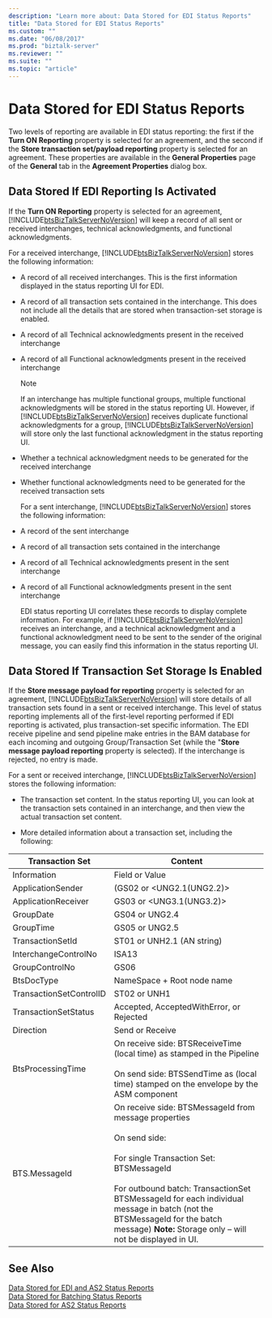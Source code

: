 ```yaml
---
description: "Learn more about: Data Stored for EDI Status Reports"
title: "Data Stored for EDI Status Reports"
ms.custom: ""
ms.date: "06/08/2017"
ms.prod: "biztalk-server"
ms.reviewer: ""
ms.suite: ""
ms.topic: "article"
---
```

# Data Stored for EDI Status Reports
Two levels of reporting are available in EDI status reporting: the first if the **Turn ON Reporting** property is selected for an agreement, and the second if the **Store transaction set/payload reporting** property is selected for an agreement. These properties are available in the **General Properties** page of the **General** tab in the **Agreement Properties** dialog box.  
  
## Data Stored If EDI Reporting Is Activated  
 If the **Turn ON Reporting** property is selected for an agreement, [!INCLUDE[btsBizTalkServerNoVersion](../includes/btsbiztalkservernoversion-md.md)] will keep a record of all sent or received interchanges, technical acknowledgments, and functional acknowledgments.  
  
 For a received interchange, [!INCLUDE[btsBizTalkServerNoVersion](../includes/btsbiztalkservernoversion-md.md)] stores the following information:  
  
- A record of all received interchanges. This is the first information displayed in the status reporting UI for EDI.  
  
- A record of all transaction sets contained in the interchange. This does not include all the details that are stored when transaction-set storage is enabled.  
  
- A record of all Technical acknowledgments present in the received interchange  
  
- A record of all Functional acknowledgments present in the received interchange  
  
  > [!NOTE]
  >  If an interchange has multiple functional groups, multiple functional acknowledgments will be stored in the status reporting UI. However, if [!INCLUDE[btsBizTalkServerNoVersion](../includes/btsbiztalkservernoversion-md.md)] receives duplicate functional acknowledgments for a group, [!INCLUDE[btsBizTalkServerNoVersion](../includes/btsbiztalkservernoversion-md.md)] will store only the last functional acknowledgment in the status reporting UI.  
  
- Whether a technical acknowledgment needs to be generated for the received interchange  
  
- Whether functional acknowledgments need to be generated for the received transaction sets  
  
  For a sent interchange, [!INCLUDE[btsBizTalkServerNoVersion](../includes/btsbiztalkservernoversion-md.md)] stores the following information:  
  
- A record of the sent interchange  
  
- A record of all transaction sets contained in the interchange  
  
- A record of all Technical acknowledgments present in the sent interchange  
  
- A record of all Functional acknowledgments present in the sent interchange  
  
  EDI status reporting UI correlates these records to display complete information. For example, if [!INCLUDE[btsBizTalkServerNoVersion](../includes/btsbiztalkservernoversion-md.md)] receives an interchange, and a technical acknowledgment and a functional acknowledgment need to be sent to the sender of the original message, you can easily find this information in the status reporting UI.  
  
## Data Stored If Transaction Set Storage Is Enabled  
 If the **Store message payload for reporting** property is selected for an agreement, [!INCLUDE[btsBizTalkServerNoVersion](../includes/btsbiztalkservernoversion-md.md)] will store details of all transaction sets found in a sent or received interchange. This level of status reporting implements all of the first-level reporting performed if EDI reporting is activated, plus transaction-set specific information. The EDI receive pipeline and send pipeline make entries in the BAM database for each incoming and outgoing Group/Transaction Set (while the "**Store message payload reporting** property is selected). If the interchange is rejected, no entry is made.  
  
 For a sent or received interchange, [!INCLUDE[btsBizTalkServerNoVersion](../includes/btsbiztalkservernoversion-md.md)] stores the following information:  
  
-   The transaction set content. In the status reporting UI, you can look at the transaction sets contained in an interchange, and then view the actual transaction set content.  
  
-   More detailed information about a transaction set, including the following:  
  
|Transaction Set| Content|  
|-|-|  
|Information|Field or Value|  
|ApplicationSender|(GS02 or \<UNG2.1(UNG2.2)\>|  
|ApplicationReceiver|GS03 or \<UNG3.1(UNG3.2)\>|  
|GroupDate|GS04 or UNG2.4|  
|GroupTime|GS05 or UNG2.5|  
|TransactionSetId|ST01 or  UNH2.1 (AN string)|  
|InterchangeControlNo|ISA13|  
|GroupControlNo|GS06|  
|BtsDocType|NameSpace + Root node name|  
|TransactionSetControlID|ST02 or UNH1|  
|TransactionSetStatus|Accepted, AcceptedWithError, or Rejected|  
|Direction|Send or Receive|  
|BtsProcessingTime|On receive side: BTSReceiveTime (local time) as stamped in the Pipeline<br /><br /> On send side: BTSSendTime as (local time) stamped on the envelope by the ASM component|  
|BTS.MessageId|On receive side: BTSMessageId from message properties<br /><br /> On send side:<br /><br /> For single Transaction Set: BTSMessageId<br /><br /> For outbound batch: TransactionSet BTSMessageId for each individual message in batch (not the BTSMessageId for the batch message) **Note:**  Storage only – will not be displayed in UI.|  
  
## See Also  
 [Data Stored for EDI and AS2 Status Reports](../core/data-stored-for-edi-and-as2-status-reports.md)   
 [Data Stored for Batching Status Reports](../core/data-stored-for-batching-status-reports.md)   
 [Data Stored for AS2 Status Reports](../core/data-stored-for-as2-status-reports.md)
